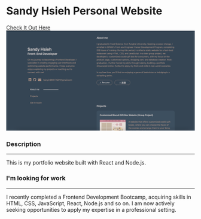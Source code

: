 # Sandy Hsieh Personal Website

[Check It Out Here](https://sandy-hsieh.up.railway.app)
![portfolio photo](./portfolio.png)

### Description

---

This is my portfolio website built with React and Node.js.

### I'm looking for work

---

I recently completed a Frontend Development Bootcamp, acquiring skills in HTML, CSS, JavaScript, React, Node.js and so on. I am now actively seeking opportunities to apply my expertise in a professional setting.
